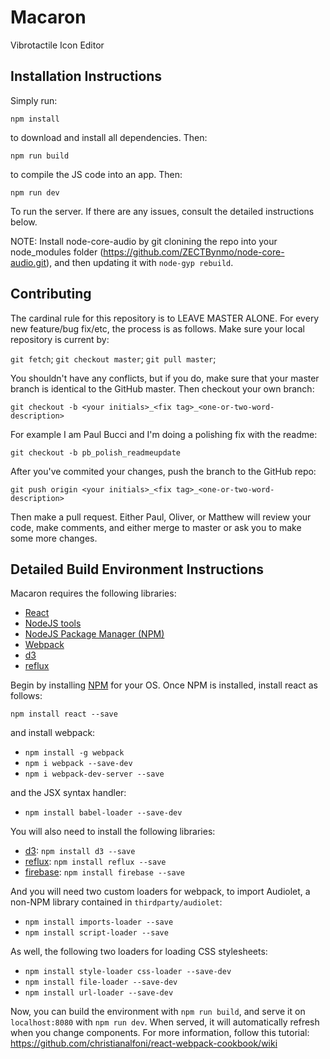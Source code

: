 # Macaron
Vibrotactile Icon Editor

## Installation Instructions

Simply run:

`npm install`

to download and install all dependencies. Then:

`npm run build`

to compile the JS code into an app. Then:

`npm run dev`

To run the server. If there are any issues, consult the detailed instructions below.



NOTE:
Install node-core-audio by git clonining the repo into your node_modules folder (https://github.com/ZECTBynmo/node-core-audio.git), and then updating it with `node-gyp rebuild`. 










## Contributing

The cardinal rule for this repository is to LEAVE MASTER ALONE. For every new feature/bug fix/etc, the process is as follows. Make sure your local repository is current by:

`git fetch`;
`git checkout master`;
`git pull master`;

You shouldn't have any conflicts, but if you do, make sure that your master branch is identical to the GitHub master. Then checkout your own branch:

`git checkout -b <your initials>_<fix tag>_<one-or-two-word-description>`

For example I am Paul Bucci and I'm doing a polishing fix with the readme:

`git checkout -b pb_polish_readmeupdate`

After you've commited your changes, push the branch to the GitHub repo:

`git push origin <your initials>_<fix tag>_<one-or-two-word-description>`

Then make a pull request. Either Paul, Oliver, or Matthew will review your code, make comments, and either merge to master or ask you to make some more changes.

## Detailed Build Environment Instructions

Macaron requires the following libraries:

 - [React][react]
 - [NodeJS tools][nodejs]
 - [NodeJS Package Manager (NPM)][npm]
 - [Webpack][webpack]
 - [d3][d3]
 - [reflux][reflux]

Begin by installing [NPM][npm] for your OS. Once NPM is installed, install react as follows:

 `npm install react --save`

and install webpack:

 - `npm install -g webpack`
 - `npm i webpack --save-dev`
 - `npm i webpack-dev-server --save`

and the JSX syntax handler:

- `npm install babel-loader --save-dev`

You will also need to install the following libraries:

- [d3][d3]: `npm install d3 --save`
- [reflux][reflux]: `npm install reflux --save`
- [firebase][firebase]: `npm install firebase --save`

And you will need two custom loaders for webpack, to import Audiolet, a non-NPM library contained in `thirdparty/audiolet`:

 - `npm install imports-loader --save`
 - `npm install script-loader --save`

 As well, the following two loaders for loading CSS stylesheets:
 
 - `npm install style-loader css-loader --save-dev`
 - `npm install file-loader --save-dev`
 - `npm install url-loader --save-dev`

Now, you can build the environment with `npm run build`, and serve it on `localhost:8080` with `npm run dev`. When served, it will automatically refresh when you change components. 
For more information, follow this tutorial: https://github.com/christianalfoni/react-webpack-cookbook/wiki


[nodejs]: http://nodejs.org
[npm]: https://www.npmjs.org
[react]: http://facebook.github.io/react/
[webpack]: http://webpack.github.io
[d3]: http://d3js.org
[reflux]: https://github.com/spoike/refluxjs
[firebase]: https://www.firebase.com

